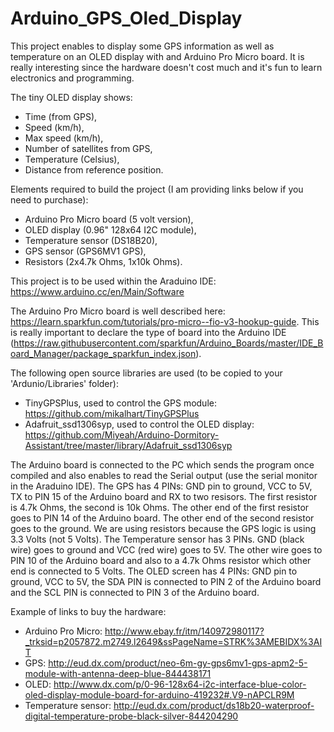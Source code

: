 # Arduino_GPS_Oled_Display
This project enables to display some GPS information as well as temperature on an OLED display with and Arduino Pro Micro board. It is really interesting since the hardware doesn't cost much and it's fun to learn electronics and programming.

The tiny OLED display shows:
- Time (from GPS),
- Speed (km/h),
- Max speed (km/h),
- Number of satellites from GPS, 
- Temperature (Celsius),
- Distance from reference position.

Elements required to build the project (I am providing links below if you need to purchase):
- Arduino Pro Micro board (5 volt version),
- OLED display (0.96" 128x64 I2C module),
- Temperature sensor (DS18B20),
- GPS sensor (GPS6MV1 GPS),
- Resistors (2x4.7k Ohms, 1x10k Ohms).

This project is to be used within the Araduino IDE: https://www.arduino.cc/en/Main/Software

The Arduino Pro Micro board is well described here: https://learn.sparkfun.com/tutorials/pro-micro--fio-v3-hookup-guide. This is really important to declare the type of board into the Arduino IDE (https://raw.githubusercontent.com/sparkfun/Arduino_Boards/master/IDE_Board_Manager/package_sparkfun_index.json).

The following open source libraries are used (to be copied to your 'Ardunio/Libraries' folder):
- TinyGPSPlus, used to control the GPS module: https://github.com/mikalhart/TinyGPSPlus
- Adafruit_ssd1306syp, used to control the OLED display: https://github.com/Miyeah/Arduino-Dormitory-Assistant/tree/master/library/Adafruit_ssd1306syp

The Arduino board is connected to the PC which sends the program once compiled and also enables to read the Serial output (use the serial monitor in the Araduino IDE).
The GPS has 4 PINs: GND pin to ground, VCC to 5V, TX to PIN 15 of the Arduino board and RX to two resisors. The first resistor is 4.7k Ohms, the second is 10k Ohms. The other end of the first resistor goes to PIN 14 of the Arduino board. The other end of the second resistor goes to the ground. We are using resistors because the GPS logic is using 3.3 Volts (not 5 Volts).
The Temperature sensor has 3 PINs. GND (black wire) goes to ground and VCC (red wire) goes to 5V. The other wire goes to PIN 10 of the Arduino board and also to a 4.7k Ohms resistor which other end is connected to 5 Volts.
The OLED screen has 4 PINs: GND pin to ground, VCC to 5V, the SDA PIN is connected to PIN 2 of the Arduino board and the SCL PIN is connected to PIN 3 of the Arduino board.

Example of links to buy the hardware:
- Arduino Pro Micro: http://www.ebay.fr/itm/140972980117?_trksid=p2057872.m2749.l2649&ssPageName=STRK%3AMEBIDX%3AIT
- GPS: http://eud.dx.com/product/neo-6m-gy-gps6mv1-gps-apm2-5-module-with-antenna-deep-blue-844438171
- OLED: http://www.dx.com/p/0-96-128x64-i2c-interface-blue-color-oled-display-module-board-for-arduino-419232#.V9-nAPCLR9M
- Temperature sensor: http://eud.dx.com/product/ds18b20-waterproof-digital-temperature-probe-black-silver-844204290
